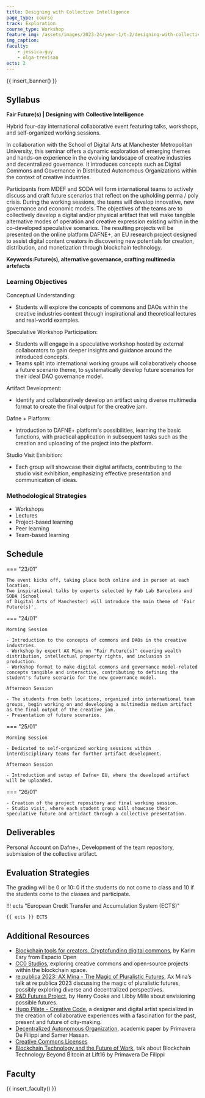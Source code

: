 ```yaml
---
title: Designing with Collective Intelligence
page_type: course
track: Exploration
course_type: Workshop
feature_img: /assets/images/2023-24/year-1/t-2/designing-with-collective-intelligence.png
img_caption:
faculty:
    - jessica-guy
    - olga-trevisan
ects: 2
---
```


{{ insert_banner() }}

## Syllabus

**Fair Future(s) | Designing with Collective Intelligence**

Hybrid four-day international collaborative event featuring talks, workshops, and self-organized working sessions.

In collaboration with the School of Digital Arts at Manchester Metropolitan University, this seminar offers a dynamic exploration of emerging themes and hands-on experience in the evolving landscape of creative industries and decentralized governance. It introduces concepts such as Digital Commons and Governance in Distributed Autonomous Organizations within the context of creative industries.

Participants from MDEF and SODA will form international teams to actively discuss and craft future scenarios that reflect on the upholding perma / poly crisis. During the working sessions, the teams will develop innovative, new governance and economic models. The objectives of the teams are to collectively develop a digital and/or physical artifact that will make tangible alternative modes of operation and creative expression existing within in the co-developed speculative scenarios.
The resulting projects will be presented on the online platform DAFNE+, an EU research project designed to assist digital content creators in discovering new potentials for creation, distribution, and monetization through blockchain technology.

**Keywords:Future(s), alternative governance, crafting multimedia artefacts**

### Learning Objectives

Conceptual Understanding:
- Students will explore the concepts of commons and DAOs within the creative industries context through inspirational and theoretical lectures and real-world examples.

Speculative Workshop Participation:
- Students will engage in a speculative workshop hosted by external collaborators to gain deeper insights and guidance around the introduced concepts.
- Teams split into international working groups will collaboratively choose a future scenario theme, to systematically develop future scenarios for their ideal DAO governance model.

Artifact Development:
- Identify and collaboratively develop an artifact using diverse multimedia format to create the final output for the creative jam.

Dafne + Platform:
- Introduction to DAFNE+ platform's possibilities, learning the basic functions, with practical application in subsequent tasks such as the creation and uploading of the project into the platform.

Studio Visit Exhibition:
- Each group will showcase their digital artifacts, contributing to the studio visit exhibition, emphasizing effective presentation and communication of ideas.

### Methodological Strategies

- Workshops
- Lectures
- Project-based learning
- Peer learning
- Team-based learning

## Schedule

=== "23/01"

    The event kicks off, taking place both online and in person at each location.
    Two inspirational talks by experts selected by Fab Lab Barcelona and SODA (School
    of Digital Arts of Manchester) will introduce the main theme of 'Fair Future(s)'.

=== "24/01"

    Morning Session

    - Introduction to the concepts of commons and DAOs in the creative industries.
    - Workshop by expert AX Mina on "Fair Future(s)" covering wealth distribution, intellectual property rights, and inclusion in production.
    - Workshop format to make digital commons and governance model-related concepts tangible and interactive, contributing to defining the student's future scenario for the new governance model.

    Afternoon Session

    - The students from both locations, organized into international team groups, begin working on and developing a multimedia medium artifact as the final output of the creative jam.
    - Presentation of future scenarios.

=== "25/01"

    Morning Session

    - Dedicated to self-organized working sessions within interdisciplinary teams for further artifact development.

    Afternoon Session

    - Introduction and setup of Dafne+ EU, where the developed artifact will be uploaded.

=== "26/01"

    - Creation of the project repository and final working session.
    - Studio visit, where each student group will showcase their speculative future and artidact through a collective presentation.

## Deliverables

Personal Account on Dafne+, Development of the team repository, submission of the collective artifact.

## Evaluation Strategies

The grading will be 0 or 10: 0 if the students do not come to class and 10 if the students come to the classes and participate.

!!! ects "European Credit Transfer and Accumulation System (ECTS)"

    {{ ects }} ECTS

## Additional Resources

- [Blockchain tools for creators. Cryptofunding digital commons](https://www.youtube.com/watch?v=z1lMzdyOmf0), by Karim Esry from Espacio Open
- [CC0 Studios](https://www.cc0studios.com/), exploring creative commons and open-source projects within the blockchain space.
- [re:publica 2023: AX Mina - The Magic of Pluralistic Futures](https://www.youtube.com/watch?v=0_W8NzbfdlY), Ax Mina’s talk at re:publica 2023 discussing the magic of pluralistic futures, possibly exploring diverse and decentralized perspectives.
- [R&D Futures Project](https://www.bbc.co.uk/rd/blog/2022-07-introducing-r-and-d-futures), by Henry Cooke and Libby Mille about envisioning possible futures.
- [Hugo Pilate - Creative Code](https://hugopilate.com/CreativeCode), a designer and digital artist specialized in the creation of collaborative experiences with a fascination for the past, present and future of city-making.
- [Decentralized Autonomous Organization](https://www.researchgate.net/publication/351078681_Decentralized_Autonomous_Organization), academic paper by Primavera De Filippi and Samer Hassan.
- [Creative Commons Licenses](https://creativecommons.org/)
- [Blockchain Technology and the Future of Work](https://www.youtube.com/watch?v=PN-JLKBiVGY), talk about Blockchain Technology Beyond Bitcoin at Lift16 by Primavera De Filippi


## Faculty

{{ insert_faculty() }}

